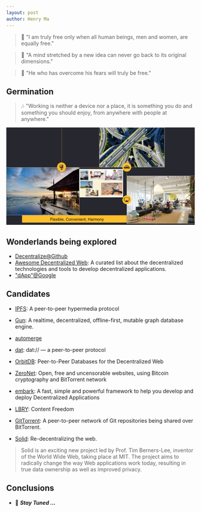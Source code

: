 ```yaml
---
layout: post
author: Henry Ma
---
```


> :whale: "I am truly free only when all human beings, men and women, are equally free."

> :whale: "A mind stretched by a new idea can never go back to its original dimensions."


> :whale: "He who has overcome his fears will truly be free."

## Germination

> :notes: "Working is neither a device nor a place, it is something you do and something you should enjoy, from anywhere with people at anywhere."

![Future](/assets/images/Future_Vision.png)

## Wonderlands being explored

* [Decentralize@Github](https://github.com/search?o=desc&q=decentralize&s=stars&type=Repositories)
* [Awesome Decentralized Web](https://github.com/gdamdam/awesome-decentralized-web): A curated list about the decentralized technologies and tools to develop decentralized applications.
* ["dApp"@Google](https://www.google.com/search?newwindow=1&q=%22dapp%22)

## Candidates

* [IPFS](https://github.com/ipfs): A peer-to-peer hypermedia protocol

* [Gun](https://github.com/amark/gun): A realtime, decentralized, offline-first, mutable graph database engine.

* [automerge](https://github.com/automerge)

* [dat](https://datproject.org): dat:// — a peer-to-peer protocol

* [OrbitDB](https://github.com/orbitdb): Peer-to-Peer Databases for the Decentralized Web

* [ZeroNet](https://zeronet.io/): Open, free and uncensorable websites,
using Bitcoin cryptography and BitTorrent network

* [embark](https://embark.status.im/): A fast, simple and powerful framework to help you develop and deploy Decentralized Applications

* [LBRY](https://lbry.io/): Content Freedom

* [GitTorrent](https://github.com/cjb/GitTorrent): A peer-to-peer network of Git repositories being shared over BitTorrent.

* [Solid](https://solid.mit.edu/): Re-decentralizing the web.
> Solid is an exciting new project led by Prof. Tim Berners-Lee, inventor of the World Wide Web, taking place at MIT. The project aims to radically change the way Web applications work today, resulting in true data ownership as well as improved privacy.

## Conclusions

* :whale: **_Stay Tuned ..._**